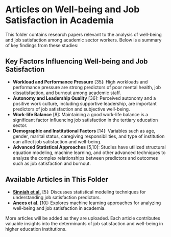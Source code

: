 # Articles on Well-being and Job Satisfaction in Academia

This folder contains research papers relevant to the analysis of well-being and job satisfaction among academic sector workers. Below is a summary of key findings from these studies:

## Key Factors Influencing Well-being and Job Satisfaction

- **Workload and Performance Pressure** [35]: High workloads and performance pressure are strong predictors of poor mental health, job dissatisfaction, and burnout among academic staff.
- **Autonomy and Leadership Quality** [36]: Perceived autonomy and a positive work culture, including supportive leadership, are important predictors of job satisfaction and subjective well-being.
- **Work-life Balance** [8]: Maintaining a good work-life balance is a significant factor influencing job satisfaction in the tertiary education sector.
- **Demographic and Institutional Factors** [14]: Variables such as age, gender, marital status, caregiving responsibilities, and type of institution can affect job satisfaction and well-being.
- **Advanced Statistical Approaches** [5,10]: Studies have utilized structural equation modeling, machine learning, and other advanced techniques to analyze the complex relationships between predictors and outcomes such as job satisfaction and burnout.

## Available Articles in This Folder

- **[Sinniah et al.](/articles/sinniah.pdf)** [5]: Discusses statistical modeling techniques for understanding job satisfaction predictors.
- **[Anees et al.](/articles/anees.pdf)** [10]: Explores machine learning approaches for analyzing well-being and job satisfaction in academia.

More articles will be added as they are uploaded. Each article contributes valuable insights into the determinants of job satisfaction and well-being in higher education institutions.

